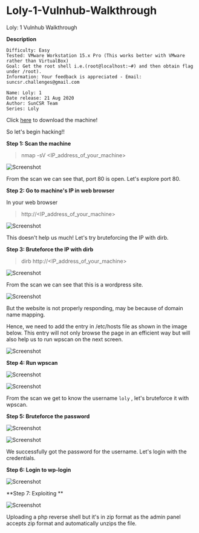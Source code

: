 # Loly-1-Vulnhub-Walkthrough
Loly: 1 Vulnhub Walkthrough

**Description**


    Difficulty: Easy
    Tested: VMware Workstation 15.x Pro (This works better with VMware rather than VirtualBox)
    Goal: Get the root shell i.e.(root@localhost:~#) and then obtain flag under /root).
    Information: Your feedback is appreciated - Email: suncsr.challenges@gmail.com

    Name: Loly: 1
    Date release: 21 Aug 2020
    Author: SunCSR Team
    Series: Loly
Click [here](https://vulnhub.com/entry/loly-1,538/) to download the machine!

So let's begin hacking!!

**Step 1: Scan the machine**

> nmap -sV <IP_address_of_your_machine>

![Screenshot](1.png)

From the scan we can see that, port 80 is open. Let's explore port 80.

**Step 2: Go to machine's IP in web browser**

In your web browser

>http://<IP_address_of_your_machine>  

![Screenshot](2.png)

This doesn't help us much! Let's try bruteforcing the IP with dirb.

**Step 3: Bruteforce the IP with dirb**

> dirb http://<IP_address_of_your_machine> 

![Screenshot](3.png)

From the scan we can see that this is a wordpress site.

![Screenshot](4.png)

But the website is not properly responding, may be because of domain name mapping.

Hence, we need to add the entry in /etc/hosts file as shown in the image below. This entry will not only browse the page in an efficient way but will also help us to run wpscan on the next screen.

![Screenshot](5.png)

**Step 4: Run wpscan**

![Screenshot](6.png)

![Screenshot](7.png)

From the scan we get to know the username `loly` , let's bruteforce it with wpscan.

**Step 5: Bruteforce the password**

![Screenshot](8.png)

![Screenshot](9.png)

We successfully got the password for the username. Let's login with the credentials.

**Step 6: Login to wp-login**

![Screenshot](10.png)

**Step 7: Exploiting **

![Screenshot](11.png)

Uploading a php reverse shell but it's in zip format as the admin panel accepts zip format and automatically unzips the file.
